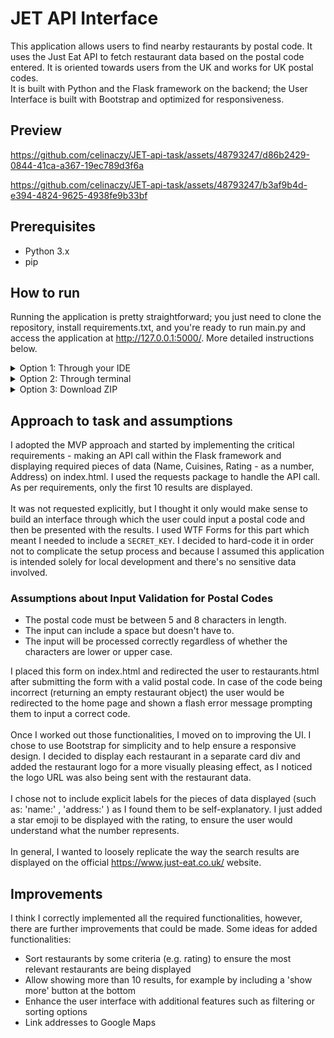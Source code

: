# JET API Interface 

This application allows users to find nearby restaurants by postal code. 
It uses the Just Eat API to fetch restaurant data based on the postal code entered. It is oriented towards users 
from the UK and works for UK postal codes.
<br> 
It is built with Python and the Flask framework on the backend; the User Interface is built with Bootstrap and optimized for responsiveness.

## Preview
https://github.com/celinaczy/JET-api-task/assets/48793247/d86b2429-0844-41ca-a367-19ec789d3f6a

https://github.com/celinaczy/JET-api-task/assets/48793247/b3af9b4d-e394-4824-9625-4938fe9b33bf

## Prerequisites 
* Python 3.x
* pip 

## How to run
Running the application is pretty straightforward; you just need to clone the repository, install requirements.txt,
and you're ready to run main.py and access the application at http://127.0.0.1:5000/. More detailed instructions below.
<details>
<summary>Option 1: Through your IDE</summary>
If you're using an IDE such as PyCharm you can clone the repository directly through their interface 
and it should take care of creating the virtual environment and installing dependencies for you. 

https://github.com/celinaczy/JET-API-Interface/assets/48793247/88eb2ef9-a2e7-4571-92ca-dde124d30eeb

</details>
<details>
<summary>Option 2: Through terminal </summary>
Alternatively, you can clone and run the app in your terminal

* Clone this repository to your local machine:

```
git clone https://github.com/celinaczy/JET-API-Interface.git
```
* Navigate to the project directory:
```
cd JET-API-Interface
```
* Set up a virtual environment (optional but recommended):

```
# For Windows
python -m venv venv

# For macOS/Linux
python3 -m venv venv
```
* Activate the virtual environment:

```
# For Windows
venv\Scripts\activate

# For macOS/Linux
source venv/bin/activate
```
* Install the required dependencies using pip:

```
pip install -r requirements.txt
```
* Run the Flask application:

```
python main.py
```
* Open your web browser and go to http://127.0.0.1:5000/ to access the application.
* When you're finished, deactivate the virtual environment:
```
deactivate
```
</details>
<details>
<summary> Option 3: Download ZIP </summary>
If you don't have Git configured on your machine or prefer not to use it, you 
can simply download and unpack a ZIP folder with this repository. Then, install dependencies by running:

```
pip install -r requirements.txt
```
run main.py and access the application on http://127.0.0.1:5000/ 
</details>

## Approach to task and assumptions
I adopted the MVP approach and started by implementing the critical requirements - making an API call within the Flask 
framework and displaying required pieces of data (Name, Cuisines, Rating - as a number, Address) on index.html. I used the 
requests package to handle the API call. As per requirements, only the first 10 results are displayed. 
<br><br>
It was not requested explicitly, but I thought it only would make sense to build an interface through which the user could 
input a postal code and then be presented with the results. I used WTF Forms for this part which meant I needed to include a
`SECRET_KEY`. I decided to hard-code it in order not to complicate the setup process and because I assumed this  application is intended 
solely for local development and there's no sensitive data involved.
### Assumptions about Input Validation for Postal Codes
- The postal code must be between 5 and 8 characters in length.
- The input can include a space but doesn't have to.
- The input will be processed correctly regardless of whether the characters are lower or upper case.

I placed this form on index.html and redirected the user to restaurants.html after submitting the form with a valid postal code.
In case of the code being incorrect (returning an empty restaurant object) the user would be redirected to the home page and shown
a flash error message prompting them to input a correct code. 
<br> <br>
Once I worked out those functionalities, I moved on to improving the UI. I chose to use Bootstrap for simplicity and 
to help ensure a responsive design. I decided to display each restaurant in a separate card div and added the restaurant logo 
for a more visually pleasing effect, as I noticed the logo URL was also being sent with the restaurant data. 
<br> <br>
I chose not to include explicit labels for the pieces of data displayed (such as: 'name:' , 'address:' ) as I found them to be 
self-explanatory. I just added a star emoji to be displayed with the rating, to ensure the user would understand what the number represents. 
<br> <br>
In general, I wanted to loosely replicate the way the search results are displayed on the official https://www.just-eat.co.uk/ website. 

## Improvements
I think I correctly implemented all the required functionalities, however, there are further improvements that could be made.
Some ideas for added functionalities: 
* Sort restaurants by some criteria (e.g. rating) to ensure the most relevant restaurants are being displayed 
* Allow showing more than 10 results, for example by including a 'show more' button at the bottom 
* Enhance the user interface with additional features such as filtering or sorting options
* Link addresses to Google Maps
